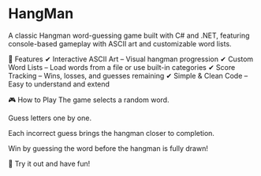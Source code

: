 # HangMan

A classic Hangman word-guessing game built with C# and .NET, featuring console-based gameplay with ASCII art and customizable word lists.


🚀 Features
✔ Interactive ASCII Art – Visual hangman progression
✔ Custom Word Lists – Load words from a file or use built-in categories
✔ Score Tracking – Wins, losses, and guesses remaining
✔ Simple & Clean Code – Easy to understand and extend



🎮 How to Play
The game selects a random word.

Guess letters one by one.

Each incorrect guess brings the hangman closer to completion.

Win by guessing the word before the hangman is fully drawn!



🎯 Try it out and have fun!
